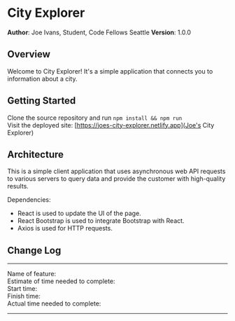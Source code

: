 # City Explorer

**Author**: Joe Ivans, Student, Code Fellows Seattle
**Version**: 1.0.0

## Overview
<!-- Provide a high level overview of what this application is and why you are
building it, beyond the fact that it's an assignment for this class.
(i.e. What's your problem domain?) -->
Welcome to City Explorer! It's a simple application that connects you to
information about a city.

## Getting Started
<!-- What are the steps that a user must take in order to build this app on
their own machine and get it running? -->
Clone the source repository and run `npm install && npm run`<br />
Visit the deployed site: [https://joes-city-explorer.netlify.app](Joe's City Explorer)

## Architecture
<!-- Provide a detailed description of the application design. What technologies
(languages, libraries, etc) you're using, and any other relevant design
information. -->
This is a simple client application that uses asynchronous web API requests to
various servers to query data and provide the customer with high-quality
results.

Dependencies:
- React is used to update the UI of the page.
- React Bootstrap is used to integrate Bootstrap with React.
- Axios is used for HTTP requests.

## Change Log
<!-- Use this area to document the iterative changes made to your application as
each feature is successfully implemented. Use time stamps. Here's an example:
08-24-2021 06:22am - Initialize netlify deployment preview.

## Credit and Collaborations
<!-- Give credit (and a link) to other people or resources that helped you build
this application. -->
<hr />
Name of feature: <br />
Estimate of time needed to complete: <br />
Start time: <br />
Finish time: <br />
Actual time needed to complete: <br />
<hr />
